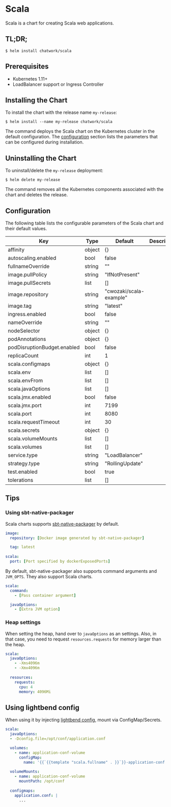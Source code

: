 # Scala

Scala is a chart for creating Scala web applications.

## TL;DR;

```
$ helm install chatwork/scala
```

## Prerequisites

* Kubernetes 1.11+
* LoadBalancer support or Ingress Controller

## Installing the Chart


To install the chart with the release name `my-release`:

```
$ helm install --name my-release chatwork/scala
```

The command deploys the Scala chart on the Kubernetes cluster in the default configuration. The [configuration](https://github.com/chatwork/charts/tree/master/scala#configuration) section lists the parameters that can be configured during installation.

## Uninstalling the Chart

To uninstall/delete the `my-release` deployment:

```
$ helm delete my-release
```

The command removes all the Kubernetes components associated with the chart and deletes the release.

## Configuration

The following table lists the configurable parameters of the Scala chart and their default values.

| Key | Type | Default | Description |
|-----|------|---------|-------------|
| affinity | object | {} |  |
| autoscaling.enabled | bool | false |  |
| fullnameOverride | string | "" |  |
| image.pullPolicy | string | "IfNotPresent" |  |
| image.pullSecrets | list | [] |  |
| image.repository | string | "cwozaki/scala-example" |  |
| image.tag | string | "latest" |  |
| ingress.enabled | bool | false |  |
| nameOverride | string | "" |  |
| nodeSelector | object | {} |  |
| podAnnotations | object | {} |  |
| podDisruptionBudget.enabled | bool | false |  |
| replicaCount | int | 1 |  |
| scala.configmaps | object | {} |  |
| scala.env | list | [] |  |
| scala.envFrom | list | [] |  |
| scala.javaOptions | list | [] |  |
| scala.jmx.enabled | bool | false |  |
| scala.jmx.port | int | 7199 |  |
| scala.port | int | 8080 |  |
| scala.requestTimeout | int | 30 |  |
| scala.secrets | object | {} |  |
| scala.volumeMounts | list | [] |  |
| scala.volumes | list | [] |  |
| service.type | string | "LoadBalancer" |  |
| strategy.type | string | "RollingUpdate" |  |
| test.enabled | bool | true |  |
| tolerations | list | [] |  |

## Tips

### Using sbt-native-packager

Scala charts supports [sbt-native-packager](https://www.scala-sbt.org/sbt-native-packager/formats/docker.html) by default.

```yaml
image:
  repository: [Docker image generated by sbt-native-packager]

  tag: latest
  
scala:
  port: [Port specified by dockerExposedPorts]
```

By default, sbt-native-packager also supports command arguments and `JVM_OPTS`.
They also support Scala charts.

```yaml
scala:
  command:
    - [Pass container argument]

  javaOptions:
    - [Extra JVM option]
```

### Heap settings

When setting the heap, hand over to `javaOptions` as an settings.
Also, in that case, you need to request `resources.requests` for memory larger than the heap.

```yaml
scala:
  javaOptions:
    - -Xms4096m
    - -Xmx4096m
    
  resources:
    requests:
      cpu: 4
      memory: 4096Mi
```

## Using lightbend config

When using it by injecting [lightbend config](https://github.com/lightbend/config), mount via ConfigMap/Secrets.

```yaml
scala:
  javaOptions:
  - -Dconfig.file=/opt/conf/application.conf

  volumes:
    - name: application-conf-volume
      configMap:
        name: '{{`{{template "scala.fullname" . }}`}}-application-conf'
  
  volumeMounts:
    - name: application-conf-volume
      mountPath: /opt/conf
  
  configmaps:
    application.conf: |
      ...
```

